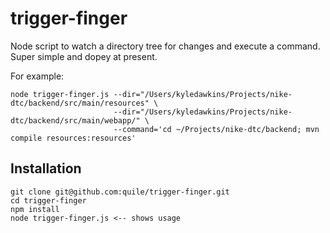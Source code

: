 # trigger-finger

Node script to watch a directory tree for changes and execute a command.  Super simple and dopey at present.

For example:

    node trigger-finger.js --dir="/Users/kyledawkins/Projects/nike-dtc/backend/src/main/resources" \
                           --dir="/Users/kyledawkins/Projects/nike-dtc/backend/src/main/webapp/" \
                           --command='cd ~/Projects/nike-dtc/backend; mvn compile resources:resources'

## Installation

    git clone git@github.com:quile/trigger-finger.git
    cd trigger-finger
    npm install
    node trigger-finger.js <-- shows usage

